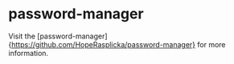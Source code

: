 # password-manager 

Visit the [password-manager]{https://github.com/HopeRasplicka/password-manager} for more information.
